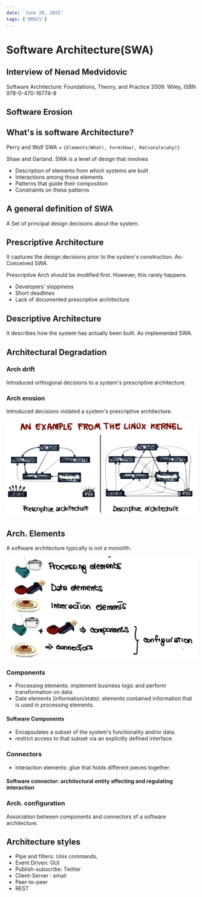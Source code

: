 ```yaml
---
date: 'June 29, 2022'
tags: ['OMSCS']
---
```

# Software Architecture(SWA)

## Interview of Nenad Medvidovic

Software Architecture: Foundations, Theory, and Practice 2009. Wiley, ISBN 978-0-470-16774-8

## Software Erosion

## What's is software Architecture?

Perry and Wolf
SWA = `{Elements(What), Form(How), Rationale(why)}`

Shaw and Garland.
SWA is a level of design that involves

* Description of elements from which systems are built
* Interactions among those elements
* Patterns that guide their composition
* Constraints on these patterns

## A general definition of SWA

A Set of principal design decisions about the system.

## Prescriptive Architecture

It captures the design decisions prior to the system's construction.
As-Conceived SWA.

Prescriptive Arch should be modified first. However, this rarely happens.

* Developers' sloppiness
* Short deadlines
* Lack of documented prescriptive architecture.

## Descriptive Architecture

It describes how the system has actually been built.
As implemented SWA.

## Architectural Degradation

### Arch drift

Introduced orthogonal decisions to a system's prescriptive architecture.

### Arch erosion

Introduced decisions violated a system's prescriptive architecture.

![Linux Kernel example](./img/Linux-Kernel-architecture.png)

## Arch. Elements

A software architecture typically is not a monolith.

![Elements Metaphors](./img/software_architecture_elements.png)

### Components

* Processing elements: implement business logic and perform transformation on data.
* Date elements (information/state):
  elements contained information that is used in processing elements.

#### Software Components

* Encapsulates a subset of the system's functionality and/or data.
* restrict access to that subset via an explicitly defined interface.

### Connectors

* Interaction elements: glue that holds different pieces together.

#### Software connector: architectural entity affecting and regulating interaction

### Arch. configuration

Association between components and connectors of a software architecture.

## Architecture styles

* Pipe and filters: Unix commands,
* Event Driven: GUI
* Publish-subscribe: Twitter
* Client-Server : email
* Peer-to-peer
* REST
